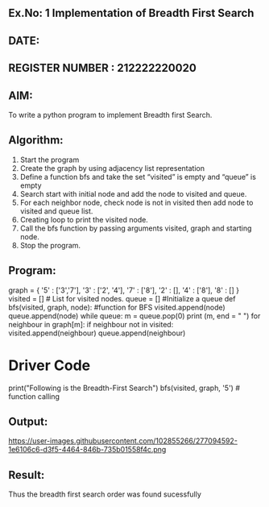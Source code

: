 ## Ex.No: 1 Implementation of Breadth First Search
## DATE:
## REGISTER NUMBER : 212222220020
## AIM:
To write a python program to implement Breadth first Search.
## Algorithm:
1. Start the program
2. Create the graph by using adjacency list representation
3. Define a function bfs and take the set “visited” is empty and “queue” is empty
4. Search start with initial node and add the node to visited and queue.
5. For each neighbor node, check node is not in visited then add node to visited and queue list.
6. Creating loop to print the visited node.
7. Call the bfs function by passing arguments visited, graph and starting node.
8. Stop the program.
## Program:
graph = {
'5' : ['3','7'],
'3' : ['2', '4'],
'7' : ['8'],
'2' : [],
'4' : ['8'],
'8' : []
}
visited = [] # List for visited nodes.
queue = [] #Initialize a queue
def bfs(visited, graph, node): #function for BFS
visited.append(node)
queue.append(node)
while queue:
m = queue.pop(0)
print (m, end = " ")
for neighbour in graph[m]:
if neighbour not in visited:
visited.append(neighbour)
queue.append(neighbour)
# Driver Code
print("Following is the Breadth-First Search")
bfs(visited, graph, '5') # function calling
## Output:
https://user-images.githubusercontent.com/102855266/277094592-1e6106c6-d3f5-4464-846b-735b01558f4c.png
## Result:
Thus the breadth first search order was found sucessfully
